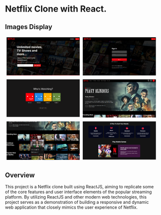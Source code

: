 # Netflix Clone with React.

## Images Display

<div style="display: flex; justify-content: center;">
  <div style="flex: 50%; padding: 5px;">
    <img src="./public/1.png" alt="Image 1" style="width: 100%;">
  </div>
  <div style="flex: 50%; padding: 5px;">
    <img src="./public/2.png" alt="Image 2" style="width: 100%;">
  </div>
</div>

<div style="display: flex; justify-content: center;">
  <div style="flex: 50%; padding: 5px;">
    <img src="./public/3.png" alt="Image 3" style="width: 100%;">
  </div>
  <div style="flex: 50%; padding: 5px;">
    <img src="./public/4.png" alt="Image 4" style="width: 100%;">
  </div>
</div>

<div style="display: flex; justify-content: center;">
  <div style="flex: 50%; padding: 5px;">
    <img src="./public/5.png" alt="Image 3" style="width: 100%;">
  </div>
  <div style="flex: 50%; padding: 5px;">
    <img src="./public/6.png" alt="Image 4" style="width: 100%;">
  </div>
</div>

## Overview

This project is a Netflix clone built using ReactJS, aiming to replicate some of the core features and user interface elements of the popular streaming platform. By utilizing ReactJS and other modern web technologies, this project serves as a demonstration of building a responsive and dynamic web application that closely mimics the user experience of Netflix.
